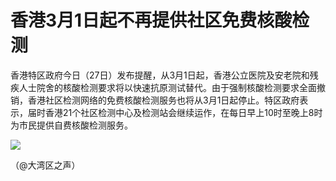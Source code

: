 # 香港3月1日起不再提供社区免费核酸检测

香港特区政府今日（27日）发布提醒，从3月1日起，香港公立医院及安老院和残疾人士院舍的核酸检测要求将以快速抗原测试替代。由于强制核酸检测要求全面撤销，香港社区检测网络的免费核酸检测服务也将从3月1日起停止。特区政府表示，届时香港21个社区检测中心及检测站会继续运作，在每日早上10时至晚上8时为巿民提供自费核酸检测服务。

![](https://inews.gtimg.com/om_bt/Ovak4uVxhA5ljRhry60yswOgeXK0Fl1xze2y_KkNgx4FkAA/1000)

（@大湾区之声）

